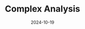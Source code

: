 ---
title: Complex Analysis
subtitle: 
permalink: /book-reviews/complex-analysis
date: 2024-10-19
last_modified_at: 2024-10-19
header_type:
---